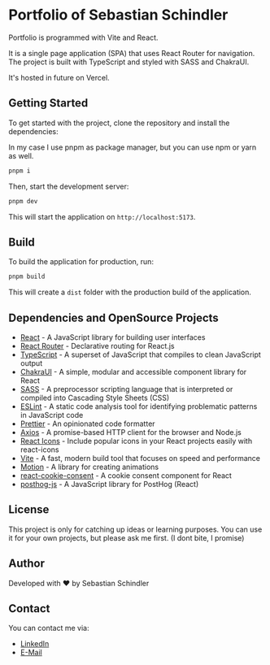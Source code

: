 # Portfolio of Sebastian Schindler

Portfolio is programmed with Vite and React.

It is a single page application (SPA) that uses React Router for navigation.
The project is built with TypeScript and styled with SASS and ChakraUI.

It's hosted in future on Vercel.

## Getting Started

To get started with the project, clone the repository and install the dependencies:

In my case I use pnpm as package manager, but you can use npm or yarn as well.

```bash
pnpm i
```

Then, start the development server:

```bash
pnpm dev
```

This will start the application on `http://localhost:5173`.

## Build

To build the application for production, run:

```bash
pnpm build
```

This will create a `dist` folder with the production build of the application.

## Dependencies and OpenSource Projects

- [React](https://reactjs.org/) - A JavaScript library for building user interfaces
- [React Router](https://reactrouter.com/) - Declarative routing for React.js
- [TypeScript](https://www.typescriptlang.org/) - A superset of JavaScript that compiles to clean JavaScript output
- [ChakraUI](https://chakra-ui.com/) - A simple, modular and accessible component library for React
- [SASS](https://sass-lang.com/) - A preprocessor scripting language that is interpreted or compiled into Cascading
  Style Sheets (CSS)
- [ESLint](https://eslint.org/) - A static code analysis tool for identifying problematic patterns in JavaScript code
- [Prettier](https://prettier.io/) - An opinionated code formatter
- [Axios](https://axios-http.com/) - A promise-based HTTP client for the browser and Node.js
- [React Icons](https://react-icons.github.io/react-icons/) - Include popular icons in your React projects easily with
  react-icons
- [Vite](https://vitejs.dev/) - A fast, modern build tool that focuses on speed and performance
- [Motion](https://motion.dev/) - A library for creating animations
- [react-cookie-consent](https://www.npmjs.com/package/react-cookie-consent) - A cookie consent component for React
- [posthog-js](https://posthog.com/docs/libraries/react) - A JavaScript library for PostHog (React)

## License

This project is only for catching up ideas or learning purposes.
You can use it for your own projects, but please ask me first. (I dont bite, I promise)

## Author

Developed with ❤️ by Sebastian Schindler

## Contact

You can contact me via:

- [LinkedIn](https://www.linkedin.com/in/sebastian-schindler-aa216526a/)
- [E-Mail](mailto:sebastian@schindlertai.de)
